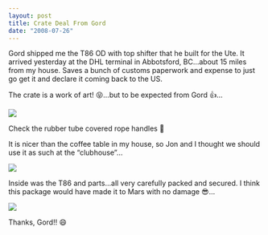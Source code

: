 ```yaml
---
layout: post
title: Crate Deal From Gord
date: "2008-07-26"
---
```


Gord shipped me the T86 OD with top shifter that he built for the Ute. It arrived yesterday at the DHL terminal in Abbotsford, BC…about 15 miles from my house. Saves a bunch of customs paperwork and expense to just go get it and declare it coming back to the US.

The crate is a work of art! 😝…but to be expected from Gord 👍…

![](/images/pop/Kart_Hauler_Blog/13-pics_039.jpg)

Check the rubber tube covered rope handles 😬

It is nicer than the coffee table in my house, so Jon and I thought we should use it as such at the “clubhouse”…

![](/images/pop/Kart_Hauler_Blog/13-pics_042.jpg)

Inside was the T86 and parts…all very carefully packed and secured. I think this package would have made it to Mars with no damage 😎…

![](/images/pop/Kart_Hauler_Blog/13-pics_043.jpg)

Thanks, Gord!! 😄
